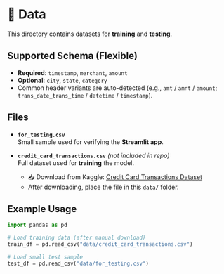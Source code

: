 # 📂 Data

This directory contains datasets for **training** and **testing**.

## Supported Schema (Flexible)

- **Required**: `timestamp`, `merchant`, `amount`
- **Optional**: `city`, `state`, `category`
- Common header variants are auto-detected (e.g., `amt` / `amnt` / `amount`; `trans_date_trans_time` / `datetime` / `timestamp`).

## Files

- **`for_testing.csv`**  
  Small sample used for verifying the **Streamlit app**.

- **`credit_card_transactions.csv`** _(not included in repo)_  
  Full dataset used for **training** the model.
  - 📥 Download from Kaggle: [Credit Card Transactions Dataset](https://www.kaggle.com/datasets/priyamchoksi/credit-card-transactions-dataset)
  - After downloading, place the file in this `data/` folder.

## Example Usage

```python
import pandas as pd

# Load training data (after manual download)
train_df = pd.read_csv("data/credit_card_transactions.csv")

# Load small test sample
test_df = pd.read_csv("data/for_testing.csv")
```
